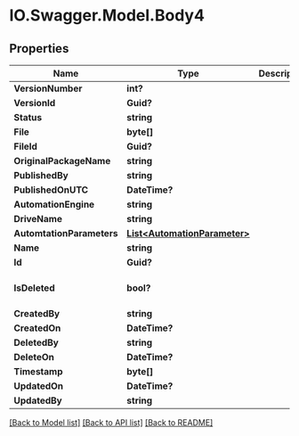 # IO.Swagger.Model.Body4
## Properties

Name | Type | Description | Notes
------------ | ------------- | ------------- | -------------
**VersionNumber** | **int?** |  | [optional] 
**VersionId** | **Guid?** |  | [optional] 
**Status** | **string** |  | [optional] 
**File** | **byte[]** |  | [optional] 
**FileId** | **Guid?** |  | [optional] 
**OriginalPackageName** | **string** |  | [optional] 
**PublishedBy** | **string** |  | [optional] 
**PublishedOnUTC** | **DateTime?** |  | [optional] 
**AutomationEngine** | **string** |  | [optional] 
**DriveName** | **string** |  | [optional] 
**AutomtationParameters** | [**List&lt;AutomationParameter&gt;**](AutomationParameter.md) |  | [optional] 
**Name** | **string** |  | 
**Id** | **Guid?** |  | [optional] 
**IsDeleted** | **bool?** |  | [optional] [default to false]
**CreatedBy** | **string** |  | [optional] 
**CreatedOn** | **DateTime?** |  | [optional] 
**DeletedBy** | **string** |  | [optional] 
**DeleteOn** | **DateTime?** |  | [optional] 
**Timestamp** | **byte[]** |  | [optional] 
**UpdatedOn** | **DateTime?** |  | [optional] 
**UpdatedBy** | **string** |  | [optional] 

[[Back to Model list]](../README.md#documentation-for-models) [[Back to API list]](../README.md#documentation-for-api-endpoints) [[Back to README]](../README.md)

